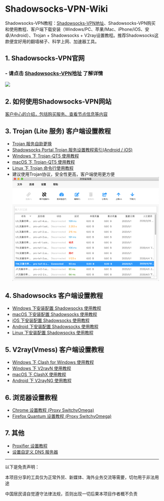 # Shadowsocks-VPN-Wiki
Shadowsocks-VPN教程：[Shadowsocks-VPN地址](https://portal.shadowsocks.nl/aff.php?aff=33882)、Shadowsocks-VPN购买和使用教程、客户端下载安装（Windows/PC、苹果/Mac、iPhone/iOS、安卓/Android）、Trojan + Shadowsocks + V2ray设置教程。推荐Shadowsocks这款便宜好用的翻墙梯子、科学上网、加速器工具。

## 1. Shadowsocks-VPN官网

### - 请点击 [Shadowsocks-VPN地址](https://portal.shadowsocks.nl/aff.php?aff=33882) 了解详情

![](assets/images/key.jpg)

## 2. 如何使用Shadowsocks-VPN网站

[客户中心的介绍，包括购买服务、查看节点信息等内容](zh_CN/introduction-of-client-portal.md)

## 3. Trojan (Lite 服务) 客户端设置教程
- [Trojan 服务自助更换](https://portal.shadowsocks.nl/knowledgebase/152/)
- [Shadowsocks Portal Trojan 服务设置教程索引(Android / iOS)](https://portal.shadowsocks.nl/knowledgebase/151/)  
- [Windows 下 Trojan-QT5 使用教程](https://portal.shadowsocks.nl/knowledgebase/161/)  
- [macOS 下 Trojan-QT5 使用教程](https://portal.shadowsocks.nl/knowledgebase/162/)  
- [Linux 下 Trojan 命令行使用教程](https://portal.shadowsocks.nl/knowledgebase/160/)  
- 建议使用Trojan协议，安全性更高，客户端使用更方便
![trojan客户端演示](assets/images/trojan.png)

## 4. Shadowsocks 客户端设置教程

- [Windows 下安装配置 Shadowsocks 使用教程](zh_CN/shadowsocks/windows-setup-guide.md)  
- [macOS 下安装配置 Shadowsocks 使用教程](zh_CN/shadowsocks/macos-setup-guide.md)  
- [iOS 下安装配置 Shadowsocks 使用教程](zh_CN/shadowsocks/ios-setup-guide.md)  
- [Android 下安装配置 Shadowsocks 使用教程](zh_CN/shadowsocks/android-setup-guide.md)
- [Linux 下安装配置 Shadowsocks 使用教程](zh_CN/shadowsocks/linux-setup-guide.md)

## 5. V2ray(Vmess) 客户端设置教程

- [Windows 下 Clash for Windows 使用教程](zh_CN/v2ray/clash-for-windows-setup-guide.md)
- [Windows 下 V2rayN 使用教程](zh_CN/v2ray/v2ray-win-v2rayN.md)
- [macOS 下 ClashX 使用教程](zh_CN/v2ray/clashx-macos-setup-guide.md)
- [Android 下 V2rayNG 使用教程](zh_CN/v2ray/v2ray-android-v2rayNG.md)


## 6. 浏览器设置教程

- [Chrome 设置教程 (Proxy SwitchyOmega) ](zh_CN/browser/chrome-setup-guide.md)
- [Firefox Quantum 设置教程 (Proxy SwitchyOmega)](zh_CN/browser/firefox-setup-guide.md)

## 7. 其他
- [Proxifier 设置教程](zh_CN/proxifier-settings.md)  
- [设置自定义 DNS 服务器](zh_CN/dns-setup-guide.md)  


----

以下是免责声明：

本项目分享的工具仅为正常外贸、新媒体、海外业务交流等需要，切勿用于非法用途

中国居民请自觉遵守法律法规，否则出现一切后果本项目作者概不负责
